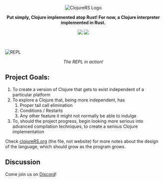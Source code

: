 <p align="center">
  <img src="https://github.com/clojure-rs/ClojureRS/blob/master/clojureRS-logo-horizontal.png" alt="ClojureRS Logo"/>
</p>

<p align="center"><b>Put simply, Clojure implemented atop Rust! For now, a Clojure interpreter implemented in Rust.</b></p>

<p align="center"> 
<img src="https://img.shields.io/github/workflow/status/clojure-rs/ClojureRS/Rust"></a>
<a href="https://discord.gg/mFE3JNr"><img src="https://img.shields.io/discord/703549047901913189?logo=discord"></a>
</p>

<br>

![REPL](https://i.imgur.com/rpioVBP.png)

<p align="center"><i>The REPL in action!</i></p>

## Project Goals:
1. To create a version of Clojure that gets to exist independent of a particular platform
2. To explore a Clojure that, being more independent, has
   1. Proper tail call elimination
   2. Conditions / Restarts
   3. Any other feature it might not normally be able to indulge
3. To, should the project progress, begin looking more serious into advanced compilation techniques, to create a serious Clojure implementation 

Check [clojureRS.org](./clojureRS.org) (the file, not website) for more notes about the design of the language, which should grow as the program grows.

## Discussion
  Come join us on [Discord](https://discord.gg/mFE3JNr)!

